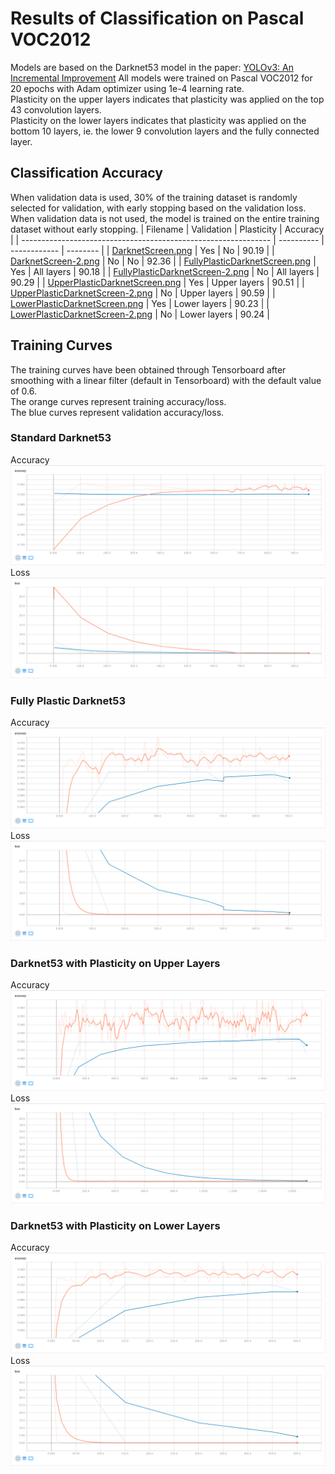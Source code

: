 # Results of Classification on Pascal VOC2012
Models are based on the Darknet53 model in the paper: [YOLOv3: An Incremental Improvement](https://pjreddie.com/media/files/papers/YOLOv3.pdf)
All models were trained on Pascal VOC2012 for 20 epochs with Adam optimizer using 1e-4 learning rate.<br />
Plasticity on the upper layers indicates that plasticity was applied on the top 43 convolution layers.<br />
Plasticity on the lower layers indicates that plasticity was applied on the bottom 10 layers, ie. the lower 9 convolution layers and the fully connected layer.<br />

## Classification Accuracy
When validation data is used, 30% of the training dataset is randomly selected for validation, with early stopping based on the validation loss.<br />
When validation data is not used, the model is trained on the entire training dataset without early stopping.
| Filename                                                           | Validation | Plasticity   | Accuracy |
| --------------------------------------------------------------     | ---------- | ------------ | -------- |
| [DarknetScreen.png](DarknetScreen.png)                             | Yes        | No           | 90.19    |
| [DarknetScreen-2.png](DarknetScreen-2.png)                         | No         | No           | 92.36    |
| [FullyPlasticDarknetScreen.png](FullyPlasticDarknetScreen.png)     | Yes        | All layers   | 90.18    |
| [FullyPlasticDarknetScreen-2.png](FullyPlasticDarknetScreen-2.png) | No         | All layers   | 90.29    |
| [UpperPlasticDarknetScreen.png](UpperPlasticDarknetScreen.png)     | Yes        | Upper layers | 90.51    |
| [UpperPlasticDarknetScreen-2.png](UpperPlasticDarknetScreen-2.png) | No         | Upper layers | 90.59    |
| [LowerPlasticDarknetScreen.png](LowerPlasticDarknetScreen.png)     | Yes        | Lower layers | 90.23    |
| [LowerPlasticDarknetScreen-2.png](LowerPlasticDarknetScreen-2.png) | No         | Lower layers | 90.24    |

## Training Curves
The training curves have been obtained through Tensorboard after smoothing with a linear filter (default in Tensorboard) with the default value of 0.6.<br />
The orange curves represent training accuracy/loss.<br />
The blue curves represent validation accuracy/loss.

### Standard Darknet53
Accuracy
![darknet\_accuracy](DarknetAcc.png)
Loss
![darknet\_loss](DarknetLoss.png)

### Fully Plastic Darknet53
Accuracy
![fully\_plastic\_darknet\_accuracy](FullyPlasticDarknetAcc.png)
Loss
![fully\_plastic\_darknet\_loss](FullyPlasticDarknetLoss.png)

### Darknet53 with Plasticity on Upper Layers
Accuracy
![upper\_plastic\_darknet\_accuracy](UpperPlasticDarknetAcc.png)
Loss
![upper\_plastic\_darknet\_loss](UpperPlasticDarknetLoss.png)

### Darknet53 with Plasticity on Lower Layers
Accuracy
![lower\_plastic\_darknet\_accuracy](LowerPlasticDarknetAcc.png)
Loss
![lower\_plastic\_darknet\_loss](LowerPlasticDarknetLoss.png)

